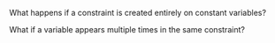 What happens if a constraint is created entirely on constant variables?

What if a variable appears multiple times in the same constraint?
